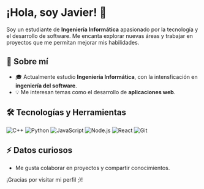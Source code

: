 # ¡Hola, soy Javier! 👋

Soy un estudiante de **Ingeniería Informática** apasionado por la tecnología y el desarrollo de software. Me encanta explorar nuevas áreas y trabajar en proyectos que me permitan mejorar mis habilidades.

## 🚀 Sobre mí
- 🎓 Actualmente estudio **Ingeniería Informática**, con la intensficación en **ingeniería del software**.
- 💡 Me interesan temas como el desarrollo de **aplicaciones web**.

## 🛠️ Tecnologías y Herramientas
![C++](https://img.shields.io/badge/-C++-00599C?logo=c%2B%2B&logoColor=white)
![Python](https://img.shields.io/badge/-Python-3776AB?logo=python&logoColor=white)
![JavaScript](https://img.shields.io/badge/-JavaScript-F7DF1E?logo=javascript&logoColor=black)
![Node.js](https://img.shields.io/badge/-Node.js-339933?logo=node.js&logoColor=white)
![React](https://img.shields.io/badge/-React-61DAFB?logo=react&logoColor=black)
![Git](https://img.shields.io/badge/-Git-F05032?logo=git&logoColor=white)

## ⚡ Datos curiosos
- Me gusta colaborar en proyectos  y compartir conocimientos.

¡Gracias por visitar mi perfil ;)!

<!--
**Javi-RC/Javi-RC** is a ✨ _special_ ✨ repository because its `README.md` (this file) appears on your GitHub profile.

Here are some ideas to get you started:

- 🔭 I’m currently working on ...
- 🌱 I’m currently learning ...
- 👯 I’m looking to collaborate on ...
- 🤔 I’m looking for help with ...
- 💬 Ask me about ...
- 📫 How to reach me: ...
- 😄 Pronouns: ...
- ⚡ Fun fact: ...
-->
